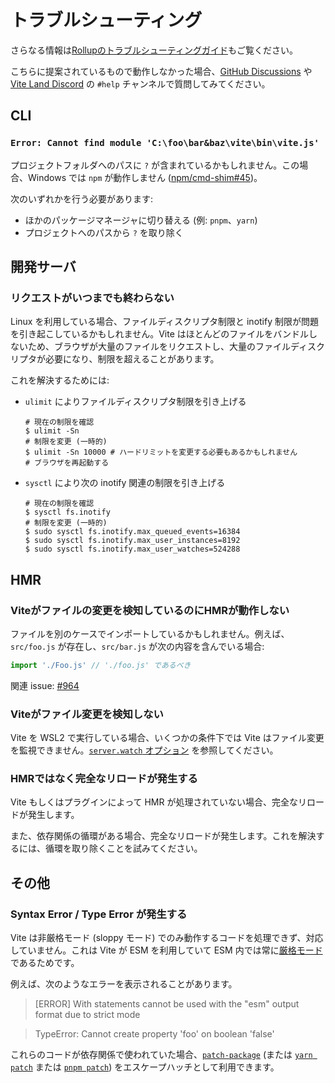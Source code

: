 # トラブルシューティング

さらなる情報は[Rollupのトラブルシューティングガイド](https://rollupjs.org/guide/en/#troubleshooting)もご覧ください。

こちらに提案されているもので動作しなかった場合、[GitHub Discussions](https://github.com/vitejs/vite/discussions) や [Vite Land Discord](https://chat.vitejs.dev) の `#help` チャンネルで質問してみてください。

## CLI

### `Error: Cannot find module 'C:\foo\bar&baz\vite\bin\vite.js'`

プロジェクトフォルダへのパスに `?` が含まれているかもしれません。この場合、Windows では `npm` が動作しません ([npm/cmd-shim#45](https://github.com/npm/cmd-shim/issues/45))。

次のいずれかを行う必要があります:

- ほかのパッケージマネージャに切り替える (例: `pnpm`、`yarn`)
- プロジェクトへのパスから `?` を取り除く

## 開発サーバ

### リクエストがいつまでも終わらない

Linux を利用している場合、ファイルディスクリプタ制限と inotify 制限が問題を引き起こしているかもしれません。Vite はほとんどのファイルをバンドルしないため、ブラウザが大量のファイルをリクエストし、大量のファイルディスクリプタが必要になり、制限を超えることがあります。

これを解決するためには:

- `ulimit` によりファイルディスクリプタ制限を引き上げる

  ```shell
  # 現在の制限を確認
  $ ulimit -Sn
  # 制限を変更 (一時的)
  $ ulimit -Sn 10000 # ハードリミットを変更する必要もあるかもしれません
  # ブラウザを再起動する
  ```

- `sysctl` により次の inotify 関連の制限を引き上げる

  ```shell
  # 現在の制限を確認
  $ sysctl fs.inotify
  # 制限を変更 (一時的)
  $ sudo sysctl fs.inotify.max_queued_events=16384
  $ sudo sysctl fs.inotify.max_user_instances=8192
  $ sudo sysctl fs.inotify.max_user_watches=524288
  ```

## HMR

### Viteがファイルの変更を検知しているのにHMRが動作しない

ファイルを別のケースでインポートしているかもしれません。例えば、`src/foo.js` が存在し、`src/bar.js` が次の内容を含んでいる場合:

```js
import './Foo.js' // './foo.js' であるべき
```

関連 issue: [#964](https://github.com/vitejs/vite/issues/964)

### Viteがファイル変更を検知しない

Vite を WSL2 で実行している場合、いくつかの条件下では Vite はファイル変更を監視できません。[`server.watch` オプション](/config/server-options.md#server-watch) を参照してください。

### HMRではなく完全なリロードが発生する

Vite もしくはプラグインによって HMR が処理されていない場合、完全なリロードが発生します。

また、依存関係の循環がある場合、完全なリロードが発生します。これを解決するには、循環を取り除くことを試みてください。

## その他

### Syntax Error / Type Error が発生する

Vite は非厳格モード (sloppy モード) でのみ動作するコードを処理できず、対応していません。これは Vite が ESM を利用していて ESM 内では常に[厳格モード](https://developer.mozilla.org/ja/docs/Web/JavaScript/Reference/Strict_mode)であるためです。

例えば、次のようなエラーを表示されることがあります。

> [ERROR] With statements cannot be used with the "esm" output format due to strict mode

> TypeError: Cannot create property 'foo' on boolean 'false'

これらのコードが依存関係で使われていた場合、[`patch-package`](https://github.com/ds300/patch-package) (または [`yarn patch`](https://yarnpkg.com/cli/patch) または [`pnpm patch`](https://pnpm.io/cli/patch)) をエスケープハッチとして利用できます。
